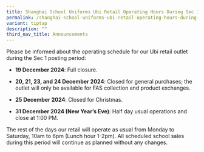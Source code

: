 ```yaml
---
title: Shanghai School Uniforms Ubi Retail Operating Hours During Sec 1 Posting 2024
permalink: /shanghai-school-uniforms-ubi-retail-operating-hours-during-sec-1-posting-2024/
variant: tiptap
description: ""
third_nav_title: Announcements
---
```

<p>Please be informed about the operating schedule for our Ubi retail outlet
during the Sec 1 posting period:</p>
<ul data-tight="true" class="tight">
<li>
<p><strong>19 December 2024</strong>: Full closure.</p>
</li>
<li>
<p><strong>20, 21, 23, and 24 December 2024</strong>: Closed for general
purchases; the outlet will only be available for FAS collection and product
exchanges.</p>
</li>
<li>
<p><strong>25 December 2024</strong>: Closed for Christmas.</p>
</li>
<li>
<p><strong>31 December 2024 (New Year’s Eve)</strong>: Half day usual operations
and close at 1:00 PM.</p>
</li>
</ul>
<p>The rest of the days our retail will operate as usual from Monday to Saturday,
10am to 6pm (Lunch hour 1-2pm). All scheduled school sales during this
period will continue as planned without any changes.</p>